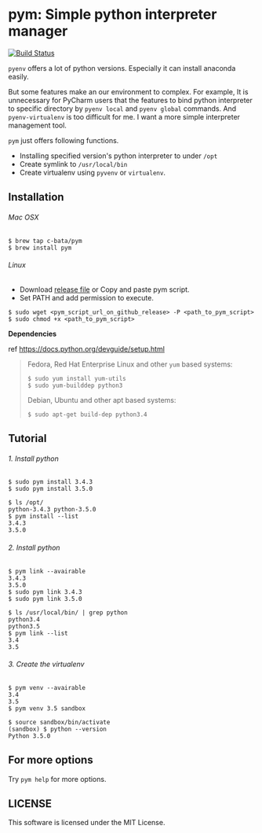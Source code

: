 # pym: Simple python interpreter manager

[![Build Status](https://travis-ci.org/c-bata/pym.svg?branch=master)](https://travis-ci.org/c-bata/pym)

`pyenv` offers a lot of python versions.
Especially it can install anaconda easily.

But some features make an our environment to complex.
For example, It is unnecessary for PyCharm users that the features to bind python interpreter to specific directory
by `pyenv local` and `pyenv global` commands.
And `pyenv-virtualenv` is too difficult for me.
I want a more simple interpreter management tool.

`pym` just offers following functions.

- Installing specified version's python interpreter to under `/opt`
- Create symlink to `/usr/local/bin`
- Create virtualenv using `pyvenv` or `virtualenv`.



## Installation

###### Mac OSX

```
$ brew tap c-bata/pym
$ brew install pym
```


###### Linux

- Download [release file](https://github.com/c-bata/pym/releases) or Copy and paste pym script.
- Set PATH and add permission to execute.

```
$ sudo wget <pym_script_url_on_github_release> -P <path_to_pym_script>
$ sudo chmod +x <path_to_pym_script>
```

**Dependencies**

ref https://docs.python.org/devguide/setup.html

> Fedora, Red Hat Enterprise Linux and other `yum` based systems:
>
> ```
> $ sudo yum install yum-utils
> $ sudo yum-builddep python3
> ```
>
> Debian, Ubuntu and other apt based systems:
>
> ```
> $ sudo apt-get build-dep python3.4
> ```


## Tutorial

###### 1. Install python

```
$ sudo pym install 3.4.3
$ sudo pym install 3.5.0
```

```
$ ls /opt/
python-3.4.3 python-3.5.0
$ pym install --list
3.4.3
3.5.0
```

###### 2. Install python

```
$ pym link --avairable
3.4.3
3.5.0
$ sudo pym link 3.4.3
$ sudo pym link 3.5.0
```

```
$ ls /usr/local/bin/ | grep python
python3.4
python3.5
$ pym link --list
3.4
3.5
```


###### 3. Create the virtualenv

```
$ pym venv --avairable
3.4
3.5
$ pym venv 3.5 sandbox
```

```
$ source sandbox/bin/activate
(sandbox) $ python --version
Python 3.5.0
```


## For more options

Try `pym help` for more options.


## LICENSE

This software is licensed under the MIT License.

